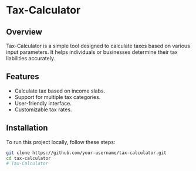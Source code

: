 # Tax-Calculator

## Overview
Tax-Calculator is a simple tool designed to calculate taxes based on various input parameters. It helps individuals or businesses determine their tax liabilities accurately.

## Features
- Calculate tax based on income slabs.
- Support for multiple tax categories.
- User-friendly interface.
- Customizable tax rates.

## Installation
To run this project locally, follow these steps:

```sh
git clone https://github.com/your-username/tax-calculator.git
cd tax-calculator
# Tax-Calculator
